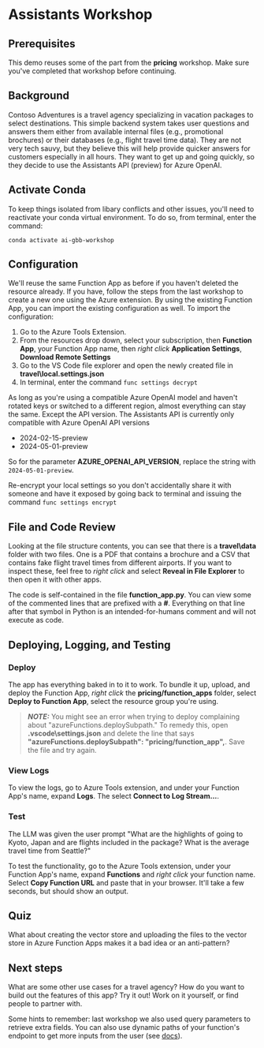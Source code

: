 # Assistants Workshop

## Prerequisites
This demo reuses some of the part from the **pricing** workshop. Make sure you've completed that workshop before continuing.

## Background
Contoso Adventures is a travel agency specializing in vacation packages to select destinations. This simple backend system takes user questions and answers them either from available internal files (e.g., promotional brochures) or their databases (e.g., flight travel time data). They are not very tech sauvy, but they believe this will help provide quicker answers for customers especially in all hours. They want to get up and going quickly, so they decide to use the Assistants API (preview) for Azure OpenAI.

## Activate Conda
To keep things isolated from libary conflicts and other issues, you'll need to reactivate your conda virtual environment. To do so, from terminal, enter the command:
```
conda activate ai-gbb-workshop
```

## Configuration
We'll reuse the same Function App as before if you haven't deleted the resource already. If you have, follow the steps from the last workshop to create a new one using the Azure extension. By using the existing Function App, you can import the existing configuration as well. To import the configuration:
1. Go to the Azure Tools Extension.
2. From the resources drop down, select your subscription, then **Function App**, your Function App name, then *right click* **Application Settings**, **Download Remote Settings**
3. Go to the VS Code file explorer and open the newly created file in **travel\local.settings.json**
4. In terminal, enter the command `func settings decrypt`

As long as you're using a compatible Azure OpenAI model and haven't rotated keys or switched to a different region, almost everything can stay the same. Except the API version. The Assistants API is currently only compatible with Azure OpenAI API versions
- 2024-02-15-preview
- 2024-05-01-preview

So for the parameter **AZURE_OPENAI_API_VERSION**, replace the string with `2024-05-01-preview`.

Re-encrypt your local settings so you don't accidentally share it with someone and have it exposed by going back to terminal and issuing the command `func settings encrypt`

## File and Code Review
Looking at the file structure contents, you can see that there is a **travel\data** folder with two files. One is a PDF that contains a brochure and a CSV that contains fake flight travel times from different airports. If you want to inspect these, feel free to _right click_ and select **Reveal in File Explorer** to then open it with other apps.

The code is self-contained in the file **function_app.py**. You can view some of the commented lines that are prefixed with a **#**. Everything on that line after that symbol in Python is an intended-for-humans comment and will not execute as code. 

## Deploying, Logging, and Testing
### Deploy
The app has everything baked in to it to work. To bundle it up, upload, and deploy the Function App, _right click_ the **pricing/function_apps** folder, select **Deploy to Function App**, select the resource group you're using.

> **_NOTE:_** You might see an error when trying to deploy complaining about "azureFunctions.deploySubpath." To remedy this, open **\.vscode\settings.json** and delete the line that says **"azureFunctions.deploySubpath": "pricing/function_app",**. Save the file and try again.

### View Logs
To view the logs, go to Azure Tools extension, and under your Function App's name, expand **Logs**. The select **Connect to Log Stream...**.

### Test
The LLM was given the user prompt "What are the highlights of going to Kyoto, Japan and are flights included in the package? What is the average travel time from Seattle?"

To test the functionality, go to the Azure Tools extension, under your Function App's name, expand **Functions** and *right click* your function name. Select **Copy Function URL** and paste that in your browser. It'll take a few seconds, but should show an output.

## Quiz
What about creating the vector store and uploading the files to the vector store in Azure Function Apps makes it a bad idea or an anti-pattern?

## Next steps
What are some other use cases for a travel agency? How do you want to build out the features of this app? Try it out! Work on it yourself, or find people to partner with. 

Some hints to remember: last workshop we also used query parameters to retrieve extra fields. You can also use dynamic paths of your function's endpoint to get more inputs from the user (see [docs](https://learn.microsoft.com/en-us/azure/azure-functions/functions-bindings-http-webhook-trigger?tabs=python-v2%2Cisolated-process%2Cnodejs-v4%2Cfunctionsv2&pivots=programming-language-python#customize-the-http-endpoint)).